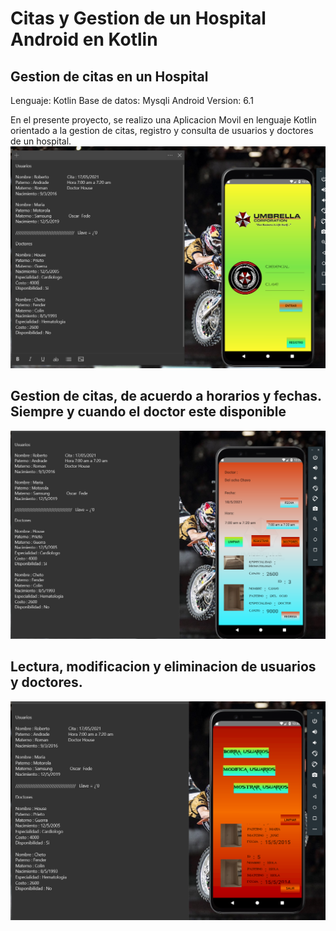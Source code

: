 # Citas y Gestion de un Hospital Android en Kotlin
## Gestion de citas en un Hospital

Lenguaje: Kotlin
Base de datos: Mysqli
Android Version: 6.1

En el presente proyecto, se realizo una Aplicacion Movil en lenguaje Kotlin orientado a la gestion de citas, registro y consulta de usuarios y doctores de un hospital.  
![LOGIN](B1.jpg)

## Gestion de citas, de acuerdo a horarios y fechas. Siempre y cuando el doctor este disponible

![Citas](B2.jpg)

## Lectura, modificacion y eliminacion de usuarios y doctores.

![Administracion](B3.jpg)
